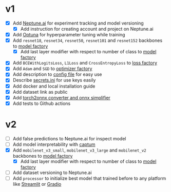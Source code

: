 # v1
- [x] Add [Neptune.ai](https://neptune.ai/) for experiment tracking and model versioning
    - [x] Add instruction for creating account and project on Neptune.ai
- [x] Add [Optuna](https://optuna.org/) for hyperparameter tuning while training
- [x] Add `resnet18`, `resnet34`, `resnet50`, `resnet101` and `resnet152` backbones to [model factory](src/Models/ModelFactory.py)
    - [x] Add last layer modifier with respect to number of class to [model factory](src/Models/ModelFactory.py#L62)
- [x] Add `BCEWithLogitsLoss`, `L1Loss` and `CrossEntropyLoss` to [loss factory](src/Losses/LossFactory.py)
- [x] Add `Adam` and `SGD` to [optimizer factory](src/Optimizers/OptimizerFactory.py)
- [x] Add description to [config file](src/Options/trainConfig.yml) for easy use
- [x] Describe [secrets.ini](secretsExample.ini) for use keys easily
- [x] Add docker and local installation guide
- [x] Add dataset link as public
- [x] Add [torch2onnx converter and onnx simplifier](src/Trainer.py#L175)
- [x] Add tests to Github actions

# v2
- [ ] Add false predictions to Neptune.ai for inspect model
- [ ] Add model interpretability with [captum](https://captum.ai/)
- [x] Add `mobilenet_v3_small`, `mobilenet_v3_large` and `mobilenet_v2` backbones to [model factory](src/Models/ModelFactory.py)
    - [x] Add last layer modifier with respect to number of class to [model factory](src/Models/ModelFactory.py#L62)
- [ ] Add dataset versioning to Neptune.ai
- [ ] Add `processor` to initialize best model that trained before to any platform like [Streamlit](https://streamlit.io/) or [Gradio](https://gradio.app/)